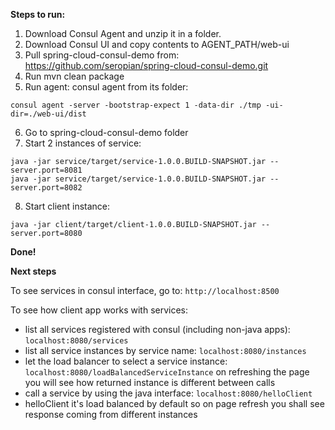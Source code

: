**Steps to run:**

1. Download Consul Agent and unzip it in a folder.
2. Download Consul UI and copy contents to AGENT_PATH/web-ui
3. Pull spring-cloud-consul-demo from: https://github.com/seropian/spring-cloud-consul-demo.git
4. Run mvn clean package
5. Run agent: consul agent from its folder:

```
consul agent -server -bootstrap-expect 1 -data-dir ./tmp -ui-dir=./web-ui/dist
```

6. Go to spring-cloud-consul-demo folder
7. Start 2 instances of service:

```
java -jar service/target/service-1.0.0.BUILD-SNAPSHOT.jar --server.port=8081
java -jar service/target/service-1.0.0.BUILD-SNAPSHOT.jar --server.port=8082
```

8. Start client instance:

```
java -jar client/target/client-1.0.0.BUILD-SNAPSHOT.jar --server.port=8080
```

**Done!**

**Next steps**

To see services in consul interface, go to: ```http://localhost:8500```

To see how client app works with services:
- list all services registered with consul (including non-java apps): 
```localhost:8080/services ```
- list all service instances by service name: ```localhost:8080/instances```
- let the load balancer to select a service instance: ``` localhost:8080/loadBalancedServiceInstance```
on refreshing the page you will see how returned instance is different between calls
- call a service by using the java interface: ```localhost:8080/helloClient```
- helloClient it's load balanced by default so on page refresh you shall see response coming from different instances